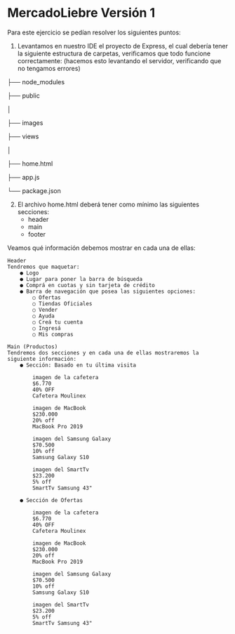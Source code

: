 # MercadoLiebre Versión 1 

Para este ejercicio se pedían resolver los siguientes puntos:

1) Levantamos en nuestro IDE el proyecto de Express, el cual debería tener la siguiente estructura de carpetas, verificamos que todo funcione correctamente: (hacemos esto levantando el servidor, verificando que no tengamos errores)

├── node_modules

├── public

│

├── images

├── views

│

├── home.html

├── app.js

└── package.json

2) El archivo home.html deberá tener como mínimo las siguientes secciones:
    * header
    * main
    * footer
    
Veamos qué información debemos mostrar en cada una de ellas:

    Header
    Tendremos que maquetar:
        ● Logo
        ● Lugar para poner la barra de búsqueda
        ● Comprá en cuotas y sin tarjeta de crédito
        ● Barra de navegación que posea las siguientes opciones:
            ○ Ofertas
            ○ Tiendas Oficiales
            ○ Vender
            ○ Ayuda
            ○ Creá tu cuenta
            ○ Ingresá
            ○ Mis compras

    Main (Productos)
    Tendremos dos secciones y en cada una de ellas mostraremos la siguiente información:
        ● Sección: Basado en tu última visita
            
            imagen de la cafetera
            $6.770
            40% OFF
            Cafetera Moulinex

            imagen de MacBook
            $230.000
            20% off
            MacBook Pro 2019

            imagen del Samsung Galaxy
            $70.500
            10% off
            Samsung Galaxy S10

            imagen del SmartTv
            $23.200
            5% off
            SmartTv Samsung 43"

        ● Sección de Ofertas

            imagen de la cafetera
            $6.770
            40% OFF
            Cafetera Moulinex

            imagen de MacBook
            $230.000
            20% off
            MacBook Pro 2019

            imagen del Samsung Galaxy
            $70.500
            10% off
            Samsung Galaxy S10

            imagen del SmartTv
            $23.200
            5% off
            SmartTv Samsung 43"
